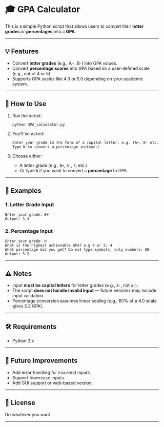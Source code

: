 # 🎓 GPA Calculator

This is a simple Python script that allows users to convert their **letter grades** or **percentages** into a **GPA**.

---

## 💡 Features

* Convert **letter grades** (e.g., A+, B-) into GPA values.
* Convert **percentage scores** into GPA based on a user-defined scale (e.g., out of 4 or 5).
* Supports GPA scales like 4.0 or 5.0 depending on your academic system.

---

## 🚀 How to Use

1. Run the script:

   ```bash
   python GPA_calculator.py
   ```

2. You'll be asked:

   ```
   Enter your grade in the form of a capital letter. e.g. (A+, B- etc. Type N to convert a percentage instead.)
   ```

3. Choose either:

   * A letter grade (e.g., `B+`, `A-`, `F`, etc.)
   * Or type `N` if you want to convert a **percentage** to GPA.

---

## 🧠 Examples

### 1. Letter Grade Input

```
Enter your grade: B+
Output: 3.3
```

### 2. Percentage Input

```
Enter your grade: N
What is the highest achievable GPA? e.g 4 or 5: 4
What percentage did you get? Do not type symbols, only numbers: 80
Output: 3.2
```

---

## ⚠️ Notes

* Input **must be capital letters** for letter grades (e.g., `A-`, not `a-`).
* The script **does not handle invalid input** — future versions may include input validation.
* Percentage conversion assumes linear scaling (e.g., 80% of a 4.0 scale gives 3.2 GPA).

---

## 🛠️ Requirements

* Python 3.x

---

## 📌 Future Improvements

* Add error handling for incorrect inputs.
* Support lowercase inputs.
* Add GUI support or web-based version.

---

## 📄 License

Do whatever you want

---

